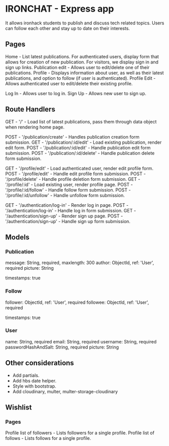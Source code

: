 # IRONCHAT - Express app

It allows ironhack students to publish and discuss tech related topics. Users can follow each other and stay up to date on their interests.

## Pages

Home - List latest publications. For authenticated users, display form that allows for creation of new publication. For visitors, we display sign in and sign up links.
Publication edit - Allows user to edit/delete one of their publications.
Profile - Displays information about user, as well as their latest publications, and option to follow (if user is authenticated).
Profile Edit - Allows authenticated user to edit/delete their existing profile.

Log In - Allows user to log in.
Sign Up - Allows new user to sign up.

## Route Handlers

GET - '/' - Load list of latest publications, pass them through data object when rendering home page.

POST - '/publication/create' - Handles publication creation form submission.
GET - '/publication/:id/edit' - Load existing publication, render edit form.
POST - '/publication/:id/edit' - Handle publication edit form submission.
POST - '/publication/:id/delete' - Handle publication delete form submission.

GET - '/profile/edit' - Load authenticated user, render edit profile form.
POST - '/profile/edit' - Handle edit profile form submission.
POST - '/profile/delete' - Handle profile deletion form submission.
GET - '/profile/:id' - Load existing user, render profile page.
POST - '/profile/:id/follow' - Handle follow form submission.
POST - '/profile/:id/unfollow' - Handle unfollow form submission.

GET - '/authentication/log-in' - Render log in page.
POST - '/authentication/log-in' - Handle log in form submission.
GET - '/authentication/sign-up' - Render sign up page.
POST - '/authentication/sign-up' - Handle sign up form submission.

## Models

### Publication

message: String, required, maxlength: 300
author: ObjectId, ref: 'User', required
picture: String

timestamps: true

### Follow

follower: ObjectId, ref: 'User', required
followee: ObjectId, ref: 'User', required

timestamps: true

### User

name: String, required
email: String, required
username: String, required
passwordHashAndSalt: String, required
picture: String

## Other considerations

- Add partials.
- Add hbs date helper.
- Style with bootstrap.
- Add cloudinary, multer, multer-storage-cloudinary

## Wishlist

### Pages

Profile list of followers - Lists followers for a single profile.
Profile list of follows - Lists follows for a single profile.
